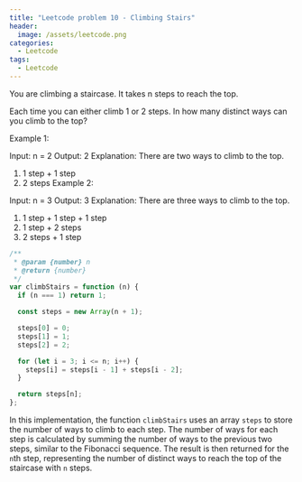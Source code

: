 ```yaml
---
title: "Leetcode problem 10 - Climbing Stairs"
header:
  image: /assets/leetcode.png
categories:
  - Leetcode
tags:
  - Leetcode
---
```


You are climbing a staircase. It takes n steps to reach the top.

Each time you can either climb 1 or 2 steps. In how many distinct ways can you climb to the top?

Example 1:

Input: n = 2
Output: 2
Explanation: There are two ways to climb to the top.

1. 1 step + 1 step
2. 2 steps
   Example 2:

Input: n = 3
Output: 3
Explanation: There are three ways to climb to the top.

1. 1 step + 1 step + 1 step
2. 1 step + 2 steps
3. 2 steps + 1 step

```js
/**
 * @param {number} n
 * @return {number}
 */
var climbStairs = function (n) {
  if (n === 1) return 1;

  const steps = new Array(n + 1);

  steps[0] = 0;
  steps[1] = 1;
  steps[2] = 2;

  for (let i = 3; i <= n; i++) {
    steps[i] = steps[i - 1] + steps[i - 2];
  }

  return steps[n];
};
```

In this implementation, the function `climbStairs` uses an array `steps` to store the number of ways to climb to each step. The number of ways for each step is calculated by summing the number of ways to the previous two steps, similar to the Fibonacci sequence. The result is then returned for the `n`th step, representing the number of distinct ways to reach the top of the staircase with `n` steps.
